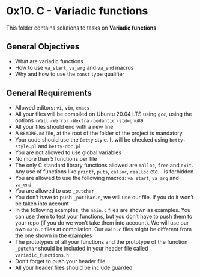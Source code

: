 # 0x10. C - Variadic functions

This folder contains solutions to tasks on **Variadic functions**

## General Objectives

- What are variadic functions
- How to use `va_start`, `va_arg` and `va_end` macros
- Why and how to use the `const` type qualifier

## General Requirements

* Allowed editors: `vi`, `vim`, `emacs`
* All your files will be compiled on Ubuntu 20.04 LTS using `gcc`, using the options `-Wall` `-Werror` `-Wextra` `-pedantic` `-std=gnu89`
* All your files should end with a new line
* A `README.md` file, at the root of the folder of the project is mandatory
* Your code should use the `Betty` style. It will be checked using `betty-style.pl` and `betty-doc.pl`
* You are not allowed to use global variables
* No more than 5 functions per file
* The only C standard library functions allowed are `malloc`, `free` and `exit`. Any use of functions like `printf`, `puts`, `calloc`, `realloc` etc… is forbidden
* You are allowed to use the following macros: `va_start`, `va_arg` and `va_end`
* You are allowed to use `_putchar`
* You don’t have to push `_putchar.c`, we will use our file. If you do it won’t be taken into account
* In the following examples, the `main.c` files are shown as examples. You can use them to test your functions, but you don’t have to push them to your repo (if you do we won’t take them into account). We will use our own `main.c` files at compilation. Our `main.c` files might be different from the one shown in the examples
* The prototypes of all your functions and the prototype of the function `_putchar` should be included in your header file called `variadic_functions.h`
* Don’t forget to push your header file
* All your header files should be include guarded

